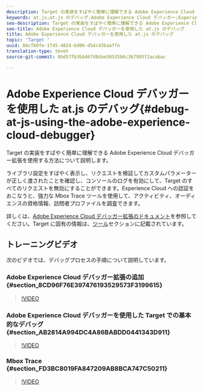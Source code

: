 ```yaml
---
description: Target の実装をすばやく簡単に理解できる Adobe Experience Cloud デバッガー拡張を使用する方法について説明します。
keywords: at.js;at.js のデバッグ;Adobe Experience Cloud デバッガー;Experience Cloud デバッガー;mbox トレース;mbox ハイライト;デバッグ;デバッグ処理
seo-description: Target の実装をすばやく簡単に理解できる Adobe Experience Cloud デバッガー拡張を使用する方法について説明します。
seo-title: Adobe Experience Cloud デバッガーを使用した at.js のデバッグ
title: Adobe Experience Cloud デバッガーを使用した at.js のデバッグ
topic: 'Target '
uuid: 04cfb0fe-1f45-4824-bd06-d54c43baaffe
translation-type: tm+mt
source-git-commit: 8bd57fb3bb467d8dae50535b6c367995f2acabac

---
```



# Adobe Experience Cloud デバッガーを使用した at.js のデバッグ{#debug-at-js-using-the-adobe-experience-cloud-debugger}

Target の実装をすばやく簡単に理解できる Adobe Experience Cloud デバッガー拡張を使用する方法について説明します。

ライブラリ設定をすばやく表示し、リクエストを検証してカスタムパラメーターが正しく渡されたことを確認し、コンソールのログを有効にして、Target のすべてのリクエストを無効にすることができます。Experience Cloud への認証をおこなうと、強力な Mbox Trace ツールを使用して、アクティビティ、オーディエンスの資格情報、訪問者プロファイルを調査できます。

詳しくは、[Adobe Experience Cloud デバッガー拡張のドキュメント](https://marketing.adobe.com/resources/help/en_US/experience-cloud-debugger/)を参照してください。Target に固有の情報は、[ツール](https://marketing.adobe.com/resources/help/en_US/experience-cloud-debugger/tools.html)セクションに記載されています。

## トレーニングビデオ

次のビデオでは、デバッグプロセスの手順について説明しています。

### Adobe Experience Cloud デバッガー拡張の追加 {#section_8CD96F76E397476193529573F3199615}

>[!VIDEO](https://video.tv.adobe.com/v/23114/?captions=jpn)

### Adobe Experience Cloud デバッガーを使用した Target での基本的なデバッグ {#section_AB2814A994DC4A86BABDD0441343D911}

>[!VIDEO](https://video.tv.adobe.com/v/23115/?captions=jpn)

### Mbox Trace {#section_FD3BC8019FA847209AB8BCA747C50211}

>[!VIDEO](https://video.tv.adobe.com/v/23113/?captions=jpn)
